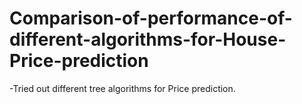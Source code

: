 # Comparison-of-performance-of-different-algorithms-for-House-Price-prediction

-Tried out different tree algorithms for Price prediction.
